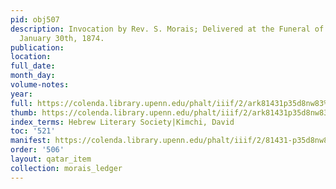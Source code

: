 ```yaml
---
pid: obj507
description: Invocation by Rev. S. Morais; Delivered at the Funeral of Joseph L. Moss,
  January 30th, 1874.
publication:
location:
full_date:
month_day:
volume-notes:
year:
full: https://colenda.library.upenn.edu/phalt/iiif/2/ark81431p35d8nw83%2FSHA256E-s6221544--8c7c17ef14a8139834f27abe4e0a87cce802dd5e576994730bec05c537678ffb.jpeg/full/3500,/0/default.jpg
thumb: https://colenda.library.upenn.edu/phalt/iiif/2/ark81431p35d8nw83%2FSHA256E-s6221544--8c7c17ef14a8139834f27abe4e0a87cce802dd5e576994730bec05c537678ffb.jpeg/full/!200,200/0/default.jpg
index_terms: Hebrew Literary Society|Kimchi, David
toc: '521'
manifest: https://colenda.library.upenn.edu/phalt/iiif/2/81431-p35d8nw83/manifest
order: '506'
layout: qatar_item
collection: morais_ledger
---
```

